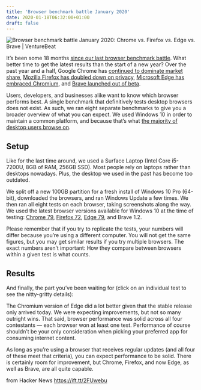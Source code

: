 ```yaml
---
title: 'Browser benchmark battle January 2020'
date: 2020-01-18T06:32:00+01:00
draft: false
---
```


![](https://venturebeat.com/wp-content/uploads/2020/01/chrome-firefox-edge-brave-logos.png?w=1200&strip=all "Browser benchmark battle January 2020: Chrome vs. Firefox vs. Edge vs. Brave | VentureBeat")  

It’s been some 18 months [since our last browser benchmark battle](https://venturebeat.com/2018/07/09/browser-benchmark-battle-july-2018-chrome-vs-firefox-vs-edge/). What better time to get the latest results than the start of a new year? Over the past year and a half, Google Chrome has [continued to dominate market share](https://netmarketshare.com/browser-market-share.aspx), [Mozilla Firefox has doubled down on privacy](https://venturebeat.com/2018/08/30/mozilla-announces-firefox-will-block-trackers-by-default/), [Microsoft Edge has embraced Chromium](https://venturebeat.com/2018/12/06/microsoft-is-embracing-chromium-bringing-edge-to-windows-7-windows-8-and-macos/), and [Brave launched out of beta](https://venturebeat.com/2019/11/13/ad-blocking-browser-brave-launches-out-of-beta/).

Users, developers, and businesses alike want to know which browser performs best. A single benchmark that definitively tests desktop browsers does not exist. As such, we ran eight separate benchmarks to give you a broader overview of what you can expect. We used Windows 10 in order to maintain a common platform, and because that’s what [the majority of desktop users browse on](https://venturebeat.com/2019/09/01/net-applications-windows-10-windows-7-market-share/).

Setup
-----

Like for the last time around, we used a Surface Laptop (Intel Core i5-7200U, 8GB of RAM, 256GB SSD). Most people rely on laptops rather than desktops nowadays. Plus, the desktop we used in the past has become too outdated.

We split off a new 100GB partition for a fresh install of Windows 10 Pro (64-bit), downloaded the browsers, and ran Windows Update a few times. We then ran all eight tests on each browser, taking screenshots along the way. We used the latest browser versions available for Windows 10 at the time of testing: [Chrome 79](https://venturebeat.com/2019/12/10/google-chrome-79/), [Firefox 72](https://venturebeat.com/2020/01/07/mozilla-firefox-72/), [Edge 79](https://venturebeat.com/2020/01/15/microsoft-launches-chromium-edge-for-windows-7-windows-8-windows-10-and-macos/), and Brave 1.2.

Please remember that if you try to replicate the tests, your numbers will differ because you’re using a different computer. You will not get the same figures, but you may get similar results if you try multiple browsers. The exact numbers aren’t important: How they compare between browsers within a given test is what counts.

Results
-------

And finally, the part you’ve been waiting for (click on an individual test to see the nitty-gritty details):

The Chromium version of Edge did a lot better given that the stable release only arrived today. We were expecting improvements, but not so many outright wins. That said, browser performance was solid across all four contestants — each browser won at least one test. Performance of course shouldn’t be your only consideration when picking your preferred app for consuming internet content.

As long as you’re using a browser that receives regular updates (and all four of these meet that criteria), you can expect performance to be solid. There is certainly room for improvement, but Chrome, Firefox, and now Edge, as well as Brave, are all quite capable.

  
  
from Hacker News https://ift.tt/2FUwebu